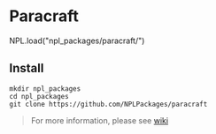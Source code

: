 # Paracraft
NPL.load("npl_packages/paracraft/")

## Install
```
mkdir npl_packages
cd npl_packages
git clone https://github.com/NPLPackages/paracraft
```

> For more information, please see [wiki](https://github.com/NPLPackages/paracraft/wiki)
